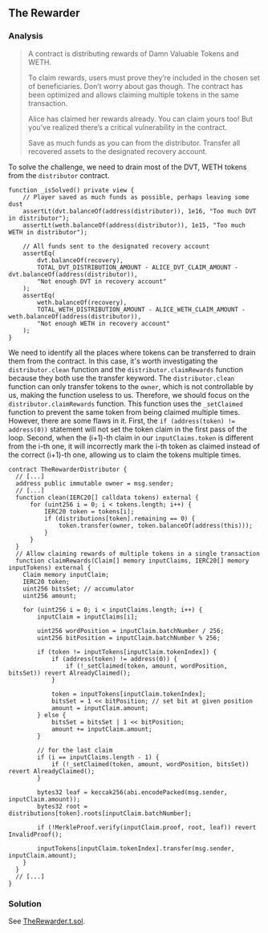 ## The Rewarder

### Analysis

> A contract is distributing rewards of Damn Valuable Tokens and WETH.
>
> To claim rewards, users must prove they’re included in the chosen set of beneficiaries. Don’t worry about gas though. The contract has been optimized and allows claiming multiple tokens in the same transaction.
>
> Alice has claimed her rewards already. You can claim yours too! But you’ve realized there’s a critical vulnerability in the contract.
>
> Save as much funds as you can from the distributor. Transfer all recovered assets to the designated recovery account.

To solve the challenge, we need to drain most of the DVT, WETH tokens from the `distributor` contract.

```solidity
function _isSolved() private view {
    // Player saved as much funds as possible, perhaps leaving some dust
    assertLt(dvt.balanceOf(address(distributor)), 1e16, "Too much DVT in distributor");
    assertLt(weth.balanceOf(address(distributor)), 1e15, "Too much WETH in distributor");

    // All funds sent to the designated recovery account
    assertEq(
        dvt.balanceOf(recovery),
        TOTAL_DVT_DISTRIBUTION_AMOUNT - ALICE_DVT_CLAIM_AMOUNT - dvt.balanceOf(address(distributor)),
        "Not enough DVT in recovery account"
    );
    assertEq(
        weth.balanceOf(recovery),
        TOTAL_WETH_DISTRIBUTION_AMOUNT - ALICE_WETH_CLAIM_AMOUNT - weth.balanceOf(address(distributor)),
        "Not enough WETH in recovery account"
    );
}
```

We need to identify all the places where tokens can be transferred to drain them from the contract. In this case, it's worth investigating the `distributor.clean` function and the `distributor.claimRewards` function because they both use the transfer keyword. The `distributor.clean` function can only transfer tokens to the `owner`, which is not controllable by us, making the function useless to us. Therefore, we should focus on the `distributor.claimRewards` function. This function uses the `_setClaimed` function to prevent the same token from being claimed multiple times. However, there are some flaws in it. First, the `if (address(token) != address(0))` statement will not set the token claim in the first pass of the loop. Second, when the (i+1)-th claim in our `inputClaims.token` is different from the i-th one, it will incorrectly mark the i-th token as claimed instead of the correct (i+1)-th one, allowing us to claim the tokens multiple times.

```solidity
contract TheRewarderDistributor {
  // [...]
  address public immutable owner = msg.sender;
  // [...]
  function clean(IERC20[] calldata tokens) external {
      for (uint256 i = 0; i < tokens.length; i++) {
          IERC20 token = tokens[i];
          if (distributions[token].remaining == 0) {
              token.transfer(owner, token.balanceOf(address(this)));
          }
      }
  }
  // Allow claiming rewards of multiple tokens in a single transaction
  function claimRewards(Claim[] memory inputClaims, IERC20[] memory inputTokens) external {
    Claim memory inputClaim;
    IERC20 token;
    uint256 bitsSet; // accumulator
    uint256 amount;

    for (uint256 i = 0; i < inputClaims.length; i++) {
        inputClaim = inputClaims[i];

        uint256 wordPosition = inputClaim.batchNumber / 256;
        uint256 bitPosition = inputClaim.batchNumber % 256;

        if (token != inputTokens[inputClaim.tokenIndex]) {
            if (address(token) != address(0)) {
                if (!_setClaimed(token, amount, wordPosition, bitsSet)) revert AlreadyClaimed();
            }

            token = inputTokens[inputClaim.tokenIndex];
            bitsSet = 1 << bitPosition; // set bit at given position
            amount = inputClaim.amount;
        } else {
            bitsSet = bitsSet | 1 << bitPosition;
            amount += inputClaim.amount;
        }

        // for the last claim
        if (i == inputClaims.length - 1) {
            if (!_setClaimed(token, amount, wordPosition, bitsSet)) revert AlreadyClaimed();
        }

        bytes32 leaf = keccak256(abi.encodePacked(msg.sender, inputClaim.amount));
        bytes32 root = distributions[token].roots[inputClaim.batchNumber];

        if (!MerkleProof.verify(inputClaim.proof, root, leaf)) revert InvalidProof();

        inputTokens[inputClaim.tokenIndex].transfer(msg.sender, inputClaim.amount);
    }
  }
  // [...]
}
```

### Solution
See [TheRewarder.t.sol](./TheRewarder.t.sol#150).